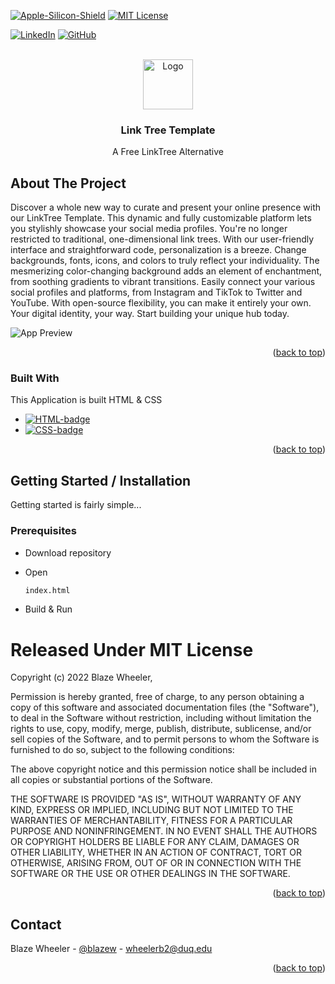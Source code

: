 <a name="readme-top"></a>

<!-- PROJECT SHIELDS -->
[![Apple-Silicon-Shield]][Apple-Silicon-Shield-url]
[![MIT License][license-shield]][license-url]


[![LinkedIn][linkedin-shield]][linkedin-url]
[![GitHub][GitHub-shield]][GitHub-url]



<!-- PROJECT LOGO -->
<br />
<div align="center">
  <a href="Preview/LinkTreeTemplateIcon">
    <img src="Images/Icon.png" alt="Logo" width="80" height="80">
  </a>

  <h3 align="center">Link Tree Template</h3>

  <p align="center">
    A Free LinkTree Alternative
    <br />
    </div>





<!-- ABOUT THE PROJECT -->
## About The Project



Discover a whole new way to curate and present your online presence with our LinkTree Template. This dynamic and fully customizable platform lets you stylishly showcase your social media profiles. You're no longer restricted to traditional, one-dimensional link trees. With our user-friendly interface and straightforward code, personalization is a breeze. Change backgrounds, fonts, icons, and colors to truly reflect your individuality. The mesmerizing color-changing background adds an element of enchantment, from soothing gradients to vibrant transitions. Easily connect your various social profiles and platforms, from Instagram and TikTok to Twitter and YouTube. With open-source flexibility, you can make it entirely your own. Your digital identity, your way. Start building your unique hub today.


![App Preview](Preview/LinkTreeTemplatePreview)



<p align="right">(<a href="#readme-top">back to top</a>)</p>



### Built With

This Application is built HTML & CSS

* [![HTML-badge][HTML-badge]][HTML-url]
* [![CSS-badge][CSS-badge]][CSS-url]

<p align="right">(<a href="#readme-top">back to top</a>)</p>



<!-- GETTING STARTED -->
## Getting Started / Installation

Getting started is fairly simple...

### Prerequisites



* Download repository 

* Open
  ```sh
  index.html
  ```
* Build & Run


<!-- LICENSE -->



# Released Under MIT License

Copyright (c) 2022 Blaze Wheeler,

Permission is hereby granted, free of charge, to any person
obtaining a copy of this software and associated documentation
files (the "Software"), to deal in the Software without
restriction, including without limitation the rights to use,
copy, modify, merge, publish, distribute, sublicense, and/or sell
copies of the Software, and to permit persons to whom the
Software is furnished to do so, subject to the following
conditions:

The above copyright notice and this permission notice shall be
included in all copies or substantial portions of the Software.

THE SOFTWARE IS PROVIDED "AS IS", WITHOUT WARRANTY OF ANY KIND,
EXPRESS OR IMPLIED, INCLUDING BUT NOT LIMITED TO THE WARRANTIES
OF MERCHANTABILITY, FITNESS FOR A PARTICULAR PURPOSE AND
NONINFRINGEMENT. IN NO EVENT SHALL THE AUTHORS OR COPYRIGHT
HOLDERS BE LIABLE FOR ANY CLAIM, DAMAGES OR OTHER LIABILITY,
WHETHER IN AN ACTION OF CONTRACT, TORT OR OTHERWISE, ARISING
FROM, OUT OF OR IN CONNECTION WITH THE SOFTWARE OR THE USE OR
OTHER DEALINGS IN THE SOFTWARE.
<p align="right">(<a href="#readme-top">back to top</a>)</p>


<!-- CONTACT -->
## Contact

Blaze Wheeler - [@blazew](https://www.instagram.com/blazew/) - wheelerb2@duq.edu



<p align="right">(<a href="#readme-top">back to top</a>)</p>



<!-- MARKDOWN LINKS & IMAGES -->


[Apple-Silicon-Shield]: https://img.shields.io/badge/Apple-Silicon_M2-999999?style=for-the-badge&logo=apple&logoColor=white
[Apple-Silicon-Shield-url]: https://support.apple.com/en-us/HT211814

[license-shield]: https://img.shields.io/github/license/othneildrew/Best-README-Template.svg?style=for-the-badge
[license-url]: https://www.mit.edu/~amini/LICENSE.md
[linkedin-shield]: https://img.shields.io/badge/-LinkedIn-black.svg?style=for-the-badge&logo=linkedin&colorB=555

[linkedin-url]:https://www.linkedin.com/in/blaze-wheeler-8306a2223/
[GitHub-shield]: 	https://img.shields.io/badge/GitHub-100000?style=for-the-badge&logo=github&logoColor=white
[GitHub-url]: https://github.com/blazeWheeler
[product-screenshot]: images/screenshot.png

[HTML-url]: https://www.w3schools.com/howto/howto_make_a_website.asp
[HTML-badge]: https://img.shields.io/badge/HTML5-E34F26.svg?style=for-the-badge&logo=HTML5&logoColor=white
[CSS-url]: https://www.w3schools.com/css/
[CSS-badge]: https://img.shields.io/badge/CSS3-1572B6.svg?style=for-the-badge&logo=CSS3&logoColor=white


